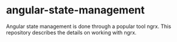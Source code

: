 # angular-state-management

Angular state management is done through a popular tool ngrx. This repository describes the details on working with ngrx.
